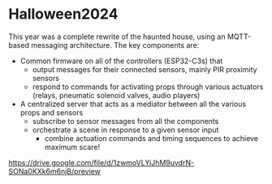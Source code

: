 # Halloween2024

This year was a complete rewrite of the haunted house, using an MQTT-based messaging architecture. The key components are:
- Common firmware on all of the controllers (ESP32-C3s) that
  - output messages for their connected sensors, mainly PIR proximity sensors
  - respond to commands for activating props through various actuators (relays, pneumatic solenoid valves, audio players)
- A centralized server that acts as a mediator between all the various props and sensors
  - subscribe to sensor messages from all the components
  - orchestrate a scene in response to a given sensor input
    - combine actuation commands and timing sequences to achieve maximum scare!

https://drive.google.com/file/d/1zwmoVLYiJhM9uvdrN-SONa0KXk6m6njB/preview
